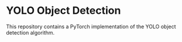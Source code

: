 # YOLO Object Detection

This repository contains a PyTorch implementation of the YOLO object detection algorithm.
